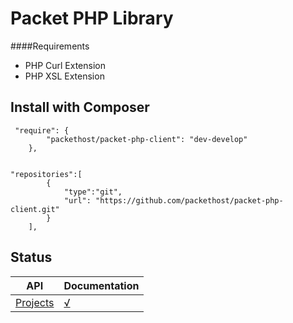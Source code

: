 Packet PHP Library
=================

####Requirements
* PHP Curl Extension
* PHP XSL Extension

## Install with Composer 

```
 "require": {
        "packethost/packet-php-client": "dev-develop"
    },


"repositories":[
        {
            "type":"git",
            "url": "https://github.com/packethost/packet-php-client.git"
        }
    ],

```

## Status

API | Documentation    
--- | -------------  
[Projects](https://github.com/packethost/apidocs/blob/master/docs/002-projects.apib) | [√](https://github.com/toin0u/DigitalOceanV2#action)  